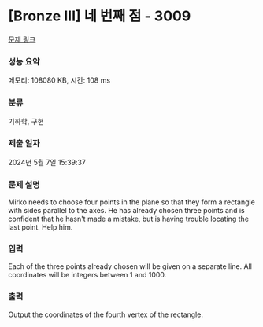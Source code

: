 # [Bronze III] 네 번째 점 - 3009 

[문제 링크](https://www.acmicpc.net/problem/3009) 

### 성능 요약

메모리: 108080 KB, 시간: 108 ms

### 분류

기하학, 구현

### 제출 일자

2024년 5월 7일 15:39:37

### 문제 설명

<p>Mirko needs to choose four points in the plane so that they form a rectangle with sides parallel to the axes. He has already chosen three points and is confident that he hasn't made a mistake, but is having trouble locating the last point. Help him. </p>

### 입력 

 <p>Each of the three points already chosen will be given on a separate line. All coordinates will be integers between 1 and 1000. </p>

### 출력 

 <p>Output the coordinates of the fourth vertex of the rectangle. </p>

<p> </p>

